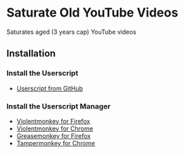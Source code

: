 # Saturate Old YouTube Videos</h1>
Saturates aged (3 years cap) YouTube videos

## Installation
### Install the Userscript
  - [Userscript from GitHub]()

### Install the Userscript Manager
  - [Violentmonkey for Firefox](https://addons.mozilla.org/en-US/firefox/addon/violentmonkey/)
  - [Violentmonkey for Chrome](https://chrome.google.com/webstore/detail/violentmonkey/jinjaccalgkegednnccohejagnlnfdag)
  - [Greasemonkey for Firefox](https://addons.mozilla.org/en-US/firefox/addon/greasemonkey/)
  - [Tampermonkey for Chrome](https://chrome.google.com/webstore/detail/tampermonkey/dhdgffkkebhmkfjojejmpbldmpobfkfo)
